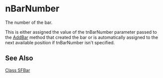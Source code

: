 ﻿# nBarNumber

The number of the bar.

This is either assigned the value of the tnBarNumber parameter passed to the [AddBar](AddBar.md) method that created the bar or is automatically assigned to the next available position if tnBarNumber isn't specified.

## See Also

[Class SFBar](Class%20SFBar.md)